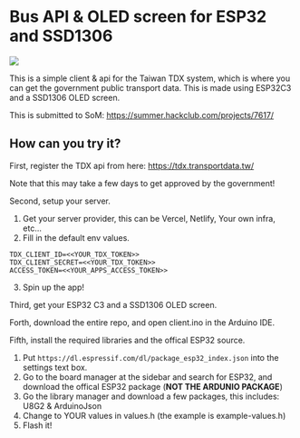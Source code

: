 # Bus API & OLED screen for ESP32 and SSD1306
![](https://hackatime-badge.hackclub.com/U087ATD163V/bus-api)

This is a simple client & api for the Taiwan TDX system, which is where you can get the government public transport data. This is made using ESP32C3 and a SSD1306 OLED screen.

This is submitted to SoM: https://summer.hackclub.com/projects/7617/

## How can you try it?
First, register the TDX api from here: https://tdx.transportdata.tw/

Note that this may take a few days to get approved by the government!

Second, setup your server.
1. Get your server provider, this can be Vercel, Netlify, Your own infra, etc...
2. Fill in the default env values.
```
TDX_CLIENT_ID=<<YOUR_TDX_TOKEN>>
TDX_CLIENT_SECRET=<<YOUR_TDX_TOKEN>>
ACCESS_TOKEN=<<YOUR_APPS_ACCESS_TOKEN>>
```
3. Spin up the app!

Third, get your ESP32 C3 and a SSD1306 OLED screen.

Forth, download the entire repo, and open client.ino in the Arduino IDE.

Fifth, install the required libraries and the offical ESP32 source.
1. Put `https://dl.espressif.com/dl/package_esp32_index.json` into the settings text box.
2. Go to the board manager at the sidebar and search for ESP32, and download the offical ESP32 package (**NOT THE ARDUNIO PACKAGE**)
3. Go the library manager and download a few packages, this includes: U8G2 & ArduinoJson
4. Change to YOUR values in values.h (the example is example-values.h)
5. Flash it!

